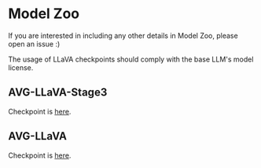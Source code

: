 # Model Zoo


If you are interested in including any other details in Model Zoo, please open an issue :)

The usage of LLaVA checkpoints should comply with the base LLM's model license.

## AVG-LLaVA-Stage3


Checkpoint is [here](https://huggingface.co/zhibinlan/AVG-LLaVA-Stage3).


## AVG-LLaVA


Checkpoint is [here](https://huggingface.co/zhibinlan/AVG-LLaVA).

